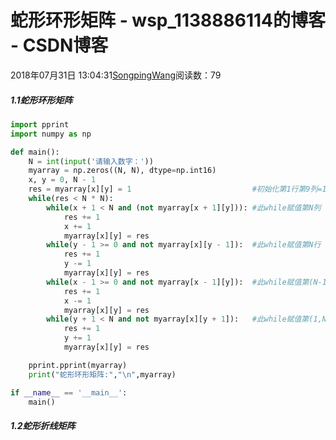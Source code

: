 # 蛇形环形矩阵 - wsp_1138886114的博客 - CSDN博客





2018年07月31日 13:04:31[SongpingWang](https://me.csdn.net/wsp_1138886114)阅读数：79








##### 1.1蛇形环形矩阵

```python
import pprint
import numpy as np

def main():
    N = int(input('请输入数字：'))
    myarray = np.zeros((N, N), dtype=np.int16)
    x, y = 0, N - 1
    res = myarray[x][y] = 1                           #初始化第1行第9列=1                          #res = myarray[0][8]第1行第9列=1
    while(res < N * N):
        while(x + 1 < N and (not myarray[x + 1][y])): #此while赋值第N列
            res += 1
            x += 1
            myarray[x][y] = res
        while(y - 1 >= 0 and not myarray[x][y - 1]):  #此while赋值第N行
            res += 1
            y -= 1
            myarray[x][y] = res
        while(x - 1 >= 0 and not myarray[x - 1][y]):  #此while赋值第(N-1,1)行
            res += 1
            x -= 1
            myarray[x][y] = res
        while(y + 1 < N and not myarray[x][y + 1]):   #此while赋值第(1,N-1)列
            res += 1
            y += 1
            myarray[x][y] = res

    pprint.pprint(myarray)
    print("蛇形环形矩阵:","\n",myarray)

if __name__ == '__main__':
    main()
```

##### 1.2蛇形折线矩阵



